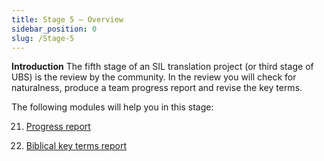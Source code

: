 ```yaml
---
title: Stage 5 – Overview
sidebar_position: 0
slug: /Stage-5
---
```




**Introduction**
The fifth stage of an SIL translation project (or third stage of UBS) is the review by the community. In the review you will check for naturalness, produce a team progress report and revise the key terms.


The following modules will help you in this stage:


 21. [Progress report](https://sillsdev.github.io/paratext-manual/21.PPR.md)


 22. [Biblical key terms report](https://sillsdev.github.io/paratext-manual/22.BTR.md)


